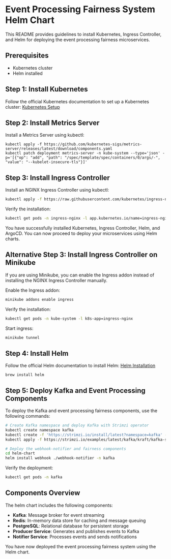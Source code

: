 # Event Processing Fairness System Helm Chart

This README provides guidelines to install Kubernetes, Ingress Controller, and Helm for deploying the event processing fairness microservices.

## Prerequisites

- Kubernetes cluster
- Helm installed

## Step 1: Install Kubernetes

Follow the official Kubernetes documentation to set up a Kubernetes cluster: [Kubernetes Setup](https://kubernetes.io/docs/setup/)

## Step 2: Install Metrics Server

Install a Metrics Server using kubectl:
```shell
kubectl apply -f https://github.com/kubernetes-sigs/metrics-server/releases/latest/download/components.yaml
kubectl patch deployment metrics-server -n kube-system --type='json' -p='[{"op": "add", "path": "/spec/template/spec/containers/0/args/-", "value": "--kubelet-insecure-tls"}]'
```

## Step 3: Install Ingress Controller

Install an NGINX Ingress Controller using kubectl:

```sh
kubectl apply -f https://raw.githubusercontent.com/kubernetes/ingress-nginx/main/deploy/static/provider/cloud/deploy.yaml
```

Verify the installation:

```sh
kubectl get pods -n ingress-nginx -l app.kubernetes.io/name=ingress-nginx
```

You have successfully installed Kubernetes, Ingress Controller, Helm, and ArgoCD. You can now proceed to deploy your microservices using Helm charts.
## Alternative Step 3: Install Ingress Controller on Minikube

If you are using Minikube, you can enable the Ingress addon instead of installing the NGINX Ingress Controller manually.

Enable the Ingress addon:

```sh
minikube addons enable ingress
```

Verify the installation:

```sh
kubectl get pods -n kube-system -l k8s-app=ingress-nginx
```

Start ingress:

```sh
minikube tunnel
```


## Step 4: Install Helm

Follow the official Helm documentation to install Helm: [Helm Installation](https://helm.sh/docs/intro/install/)

```shell
brew install helm
```

## Step 5: Deploy Kafka and Event Processing Components

To deploy the Kafka and event processing fairness components, use the following commands:

```sh
# Create Kafka namespace and deploy Kafka with Strimzi operator
kubectl create namespace kafka
kubectl create -f 'https://strimzi.io/install/latest?namespace=kafka' -n kafka
kubectl apply -f https://strimzi.io/examples/latest/kafka/kraft/kafka-single-node.yaml -n kafka 

# Deploy the webhook-notifier and fairness components
cd helm-chart
helm install webhook ./webhook-notifier -n kafka
```

Verify the deployment:

```sh
kubectl get pods -n kafka
```

## Components Overview

The helm chart includes the following components:

- **Kafka**: Message broker for event streaming
- **Redis**: In-memory data store for caching and message queuing
- **PostgreSQL**: Relational database for persistent storage
- **Producer Service**: Generates and publishes events to Kafka
- **Notifier Service**: Processes events and sends notifications

You have now deployed the event processing fairness system using the Helm chart.